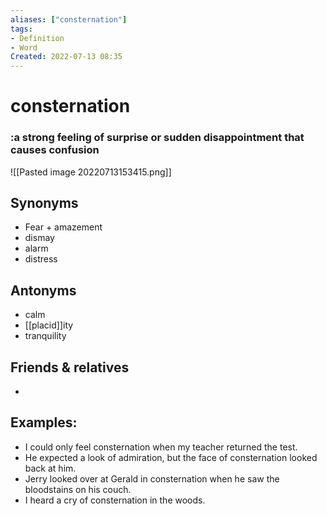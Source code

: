```yaml
---
aliases: ["consternation"]
tags:
- Definition 
- Word
Created: 2022-07-13 08:35  
---
```

# consternation
### :a strong feeling of surprise or sudden disappointment that causes confusion 

![[Pasted image 20220713153415.png]]

## Synonyms 
- Fear + amazement 
- dismay 
- alarm 
- distress

## Antonyms 
- calm 
- [[placid]]ity
- tranquility 

## Friends & relatives
- 

## Examples: 
- I could only feel consternation when my teacher returned the test. 
- He expected a look of admiration, but the face of consternation looked back at him. 
- Jerry looked over at Gerald in consternation when he saw the bloodstains on his couch. 
- I heard a cry of consternation in the woods. 